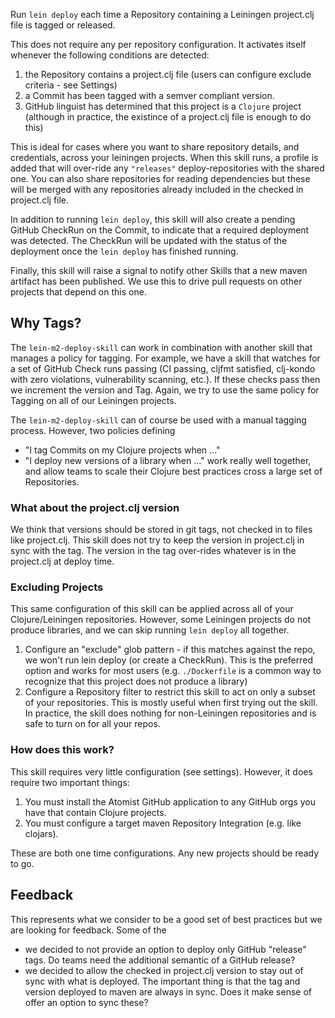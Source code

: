 Run `lein deploy` each time a Repository containing a Leiningen project.clj file
is tagged or released.

This does not require any per repository configuration. It activates itself
whenever the following conditions are detected:

1. the Repository contains a project.clj file (users can configure exclude
   criteria - see Settings)
2. a Commit has been tagged with a semver compliant version.
3. GitHub linguist has determined that this project is a `Clojure` project
   (although in practice, the existince of a project.clj file is enough to do
   this)

This is ideal for cases where you want to share repository details, and
credentials, across your leiningen projects. When this skill runs, a profile is
added that will over-ride any `"releases"` deploy-repositories with the shared
one. You can also share repositories for reading dependencies but these will be
merged with any repositories already included in the checked in project.clj
file.

In addition to running `lein deploy`, this skill will also create a pending
GitHub CheckRun on the Commit, to indicate that a required deployment was
detected. The CheckRun will be updated with the status of the deployment once
the `lein deploy` has finished running.

Finally, this skill will raise a signal to notify other Skills that a new maven
artifact has been published. We use this to drive pull requests on other
projects that depend on this one.

## Why Tags?

The `lein-m2-deploy-skill` can work in combination with another skill that
manages a policy for tagging. For example, we have a skill that watches for a
set of GitHub Check runs passing (CI passing, cljfmt satisfied, clj-kondo with
zero violations, vulnerability scanning, etc.). If these checks pass then we
increment the version and Tag. Again, we try to use the same policy for Tagging
on all of our Leiningen projects.

The `lein-m2-deploy-skill` can of course be used with a manual tagging process.
However, two policies defining

-   "I tag Commits on my Clojure projects when ..."
-   "I deploy new versions of a library when ..." work really well together, and
    allow teams to scale their Clojure best practices cross a large set of
    Repositories.

### What about the project.clj version

We think that versions should be stored in git tags, not checked in to files
like project.clj. This skill does not try to keep the version in project.clj in
sync with the tag. The version in the tag over-rides whatever is in the
project.clj at deploy time.

### Excluding Projects

This same configuration of this skill can be applied across all of your
Clojure/Leiningen repositories. However, some Leiningen projects do not produce
libraries, and we can skip running `lein deploy` all together.

1.  Configure an "exclude" glob pattern - if this matches against the repo, we
    won't run lein deploy (or create a CheckRun). This is the preferred option
    and works for most users (e.g. `./Dockerfile` is a common way to recognize
    that this project does not produce a library)
2.  Configure a Repository filter to restrict this skill to act on only a subset
    of your repositories. This is mostly useful when first trying out the skill.
    In practice, the skill does nothing for non-Leiningen repositories and is
    safe to turn on for all your repos.

### How does this work?

This skill requires very little configuration (see settings). However, it does
require two important things:

1.  You must install the Atomist GitHub application to any GitHub orgs you have
    that contain Clojure projects.
2.  You must configure a target maven Repository Integration (e.g. like
    clojars).

These are both one time configurations. Any new projects should be ready to go.

## Feedback

This represents what we consider to be a good set of best practices but we are
looking for feedback. Some of the

-   we decided to not provide an option to deploy only GitHub "release" tags. Do
    teams need the additional semantic of a GitHub release?
-   we decided to allow the checked in project.clj version to stay out of sync
    with what is deployed. The important thing is that the tag and version
    deployed to maven are always in sync. Does it make sense of offer an option
    to sync these?
